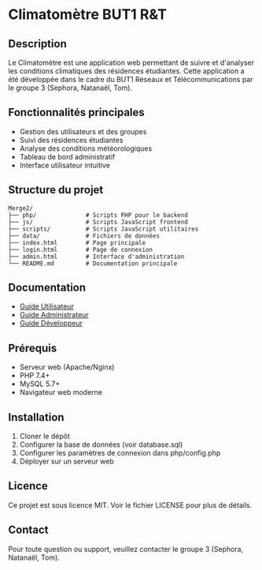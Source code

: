 # Climatomètre BUT1 R&T

## Description
Le Climatomètre est une application web permettant de suivre et d'analyser les conditions climatiques des résidences étudiantes. Cette application a été développée dans le cadre du BUT1 Réseaux et Télécommunications par le groupe 3 (Sephora, Natanaël, Tom).

## Fonctionnalités principales
- Gestion des utilisateurs et des groupes
- Suivi des résidences étudiantes
- Analyse des conditions météorologiques
- Tableau de bord administratif
- Interface utilisateur intuitive

## Structure du projet
```
Merge2/
├── php/              # Scripts PHP pour le backend
├── js/               # Scripts JavaScript frontend
├── scripts/          # Scripts JavaScript utilitaires
├── data/             # Fichiers de données
├── index.html        # Page principale
├── login.html        # Page de connexion
├── admin.html        # Interface d'administration
└── README.md         # Documentation principale
```

## Documentation
- [Guide Utilisateur](docs/user-guide.md)
- [Guide Administrateur](docs/admin-guide.md)
- [Guide Développeur](docs/dev-guide.md)

## Prérequis
- Serveur web (Apache/Nginx)
- PHP 7.4+
- MySQL 5.7+
- Navigateur web moderne

## Installation
1. Cloner le dépôt
2. Configurer la base de données (voir database.sql)
3. Configurer les paramètres de connexion dans php/config.php
4. Déployer sur un serveur web

## Licence
Ce projet est sous licence MIT. Voir le fichier LICENSE pour plus de détails.

## Contact
Pour toute question ou support, veuillez contacter le groupe 3 (Sephora, Natanaël, Tom). 